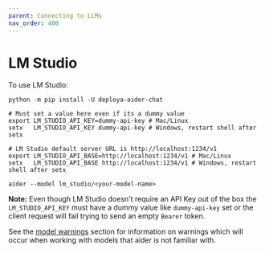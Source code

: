 ```yaml
---
parent: Connecting to LLMs
nav_order: 400
---
```


# LM Studio

To use LM Studio:

```
python -m pip install -U deploya-aider-chat

# Must set a value here even if its a dummy value
export LM_STUDIO_API_KEY=dummy-api-key # Mac/Linux
setx   LM_STUDIO_API_KEY dummy-api-key # Windows, restart shell after setx

# LM Studio default server URL is http://localhost:1234/v1
export LM_STUDIO_API_BASE=http://localhost:1234/v1 # Mac/Linux
setx   LM_STUDIO_API_BASE http://localhost:1234/v1 # Windows, restart shell after setx

aider --model lm_studio/<your-model-name>
```

**Note:** Even though LM Studio doesn't require an API Key out of the box the `LM_STUDIO_API_KEY` must have a dummy value like `dummy-api-key` set or the client request will fail trying to send an empty `Bearer` token.

See the [model warnings](warnings.html)
section for information on warnings which will occur
when working with models that aider is not familiar with.
